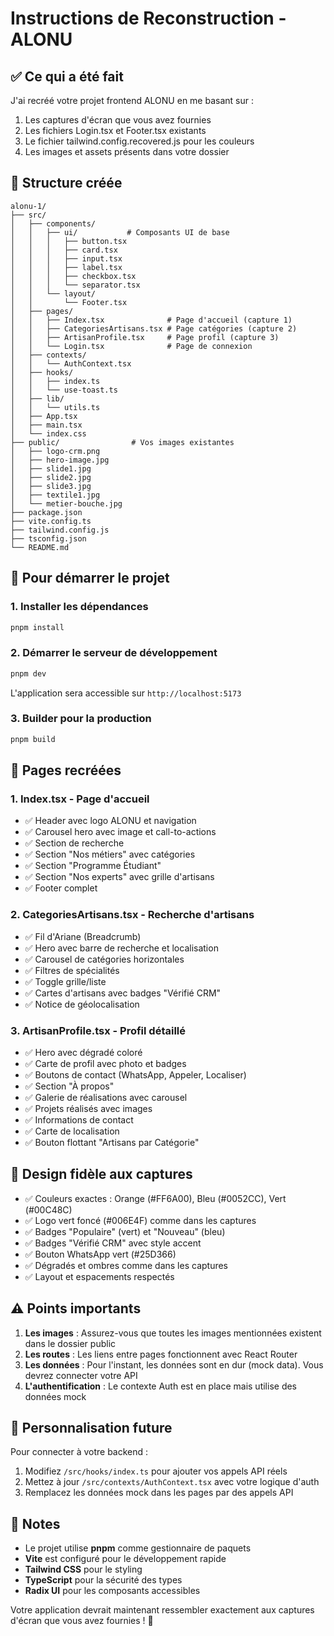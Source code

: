 # Instructions de Reconstruction - ALONU

## ✅ Ce qui a été fait

J'ai recréé votre projet frontend ALONU en me basant sur :
1. Les captures d'écran que vous avez fournies
2. Les fichiers Login.tsx et Footer.tsx existants
3. Le fichier tailwind.config.recovered.js pour les couleurs
4. Les images et assets présents dans votre dossier

## 📁 Structure créée

```
alonu-1/
├── src/
│   ├── components/
│   │   ├── ui/           # Composants UI de base
│   │   │   ├── button.tsx
│   │   │   ├── card.tsx
│   │   │   ├── input.tsx
│   │   │   ├── label.tsx
│   │   │   ├── checkbox.tsx
│   │   │   └── separator.tsx
│   │   └── layout/
│   │       └── Footer.tsx
│   ├── pages/
│   │   ├── Index.tsx              # Page d'accueil (capture 1)
│   │   ├── CategoriesArtisans.tsx # Page catégories (capture 2)
│   │   ├── ArtisanProfile.tsx     # Page profil (capture 3)
│   │   └── Login.tsx              # Page de connexion
│   ├── contexts/
│   │   └── AuthContext.tsx
│   ├── hooks/
│   │   ├── index.ts
│   │   └── use-toast.ts
│   ├── lib/
│   │   └── utils.ts
│   ├── App.tsx
│   ├── main.tsx
│   └── index.css
├── public/                # Vos images existantes
│   ├── logo-crm.png
│   ├── hero-image.jpg
│   ├── slide1.jpg
│   ├── slide2.jpg
│   ├── slide3.jpg
│   ├── textile1.jpg
│   └── metier-bouche.jpg
├── package.json
├── vite.config.ts
├── tailwind.config.js
├── tsconfig.json
└── README.md
```

## 🚀 Pour démarrer le projet

### 1. Installer les dépendances

```bash
pnpm install
```

### 2. Démarrer le serveur de développement

```bash
pnpm dev
```

L'application sera accessible sur `http://localhost:5173`

### 3. Builder pour la production

```bash
pnpm build
```

## 🎨 Pages recréées

### 1. **Index.tsx** - Page d'accueil
- ✅ Header avec logo ALONU et navigation
- ✅ Carousel hero avec image et call-to-actions
- ✅ Section de recherche
- ✅ Section "Nos métiers" avec catégories
- ✅ Section "Programme Étudiant"
- ✅ Section "Nos experts" avec grille d'artisans
- ✅ Footer complet

### 2. **CategoriesArtisans.tsx** - Recherche d'artisans
- ✅ Fil d'Ariane (Breadcrumb)
- ✅ Hero avec barre de recherche et localisation
- ✅ Carousel de catégories horizontales
- ✅ Filtres de spécialités
- ✅ Toggle grille/liste
- ✅ Cartes d'artisans avec badges "Vérifié CRM"
- ✅ Notice de géolocalisation

### 3. **ArtisanProfile.tsx** - Profil détaillé
- ✅ Hero avec dégradé coloré
- ✅ Carte de profil avec photo et badges
- ✅ Boutons de contact (WhatsApp, Appeler, Localiser)
- ✅ Section "À propos"
- ✅ Galerie de réalisations avec carousel
- ✅ Projets réalisés avec images
- ✅ Informations de contact
- ✅ Carte de localisation
- ✅ Bouton flottant "Artisans par Catégorie"

## 🎨 Design fidèle aux captures

- ✅ Couleurs exactes : Orange (#FF6A00), Bleu (#0052CC), Vert (#00C48C)
- ✅ Logo vert foncé (#006E4F) comme dans les captures
- ✅ Badges "Populaire" (vert) et "Nouveau" (bleu)
- ✅ Badges "Vérifié CRM" avec style accent
- ✅ Bouton WhatsApp vert (#25D366)
- ✅ Dégradés et ombres comme dans les captures
- ✅ Layout et espacements respectés

## ⚠️ Points importants

1. **Les images** : Assurez-vous que toutes les images mentionnées existent dans le dossier public
2. **Les routes** : Les liens entre pages fonctionnent avec React Router
3. **Les données** : Pour l'instant, les données sont en dur (mock data). Vous devrez connecter votre API
4. **L'authentification** : Le contexte Auth est en place mais utilise des données mock

## 🔧 Personnalisation future

Pour connecter à votre backend :
1. Modifiez `/src/hooks/index.ts` pour ajouter vos appels API réels
2. Mettez à jour `/src/contexts/AuthContext.tsx` avec votre logique d'auth
3. Remplacez les données mock dans les pages par des appels API

## 📝 Notes

- Le projet utilise **pnpm** comme gestionnaire de paquets
- **Vite** est configuré pour le développement rapide
- **Tailwind CSS** pour le styling
- **TypeScript** pour la sécurité des types
- **Radix UI** pour les composants accessibles

Votre application devrait maintenant ressembler exactement aux captures d'écran que vous avez fournies ! 🎉











